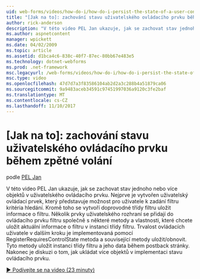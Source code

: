```yaml
---
uid: web-forms/videos/how-do-i/how-do-i-persist-the-state-of-a-user-control-during-a-postback
title: "[Jak na to]: zachování stavu uživatelského ovládacího prvku během zpětné volání | Microsoft Docs"
author: rick-anderson
description: "V této video PEL Jan ukazuje, jak se zachovat stav jednoho nebo více objektů v uživatelského ovládacího prvku. Nejprve je vytvořen uživatelský ovládací prvek, který představuje abilit..."
ms.author: aspnetcontent
manager: wpickett
ms.date: 04/02/2009
ms.topic: article
ms.assetid: d1bca4c6-838c-40f7-87ec-80bb67e483e5
ms.technology: dotnet-webforms
ms.prod: .net-framework
msc.legacyurl: /web-forms/videos/how-do-i/how-do-i-persist-the-state-of-a-user-control-during-a-postback
msc.type: video
ms.openlocfilehash: 47d7d7a3f83586104ab2d2a3c288b4a51879ca06
ms.sourcegitcommit: 9a9483aceb34591c97451997036a9120c3fe2baf
ms.translationtype: MT
ms.contentlocale: cs-CZ
ms.lasthandoff: 11/10/2017
---
```

<a name="how-do-i-persist-the-state-of-a-user-control-during-a-postback"></a>[Jak na to]: zachování stavu uživatelského ovládacího prvku během zpětné volání
====================
podle [PEL Jan](https://twitter.com/chrispels)

V této video PEL Jan ukazuje, jak se zachovat stav jednoho nebo více objektů v uživatelského ovládacího prvku. Nejprve je vytvořen uživatelský ovládací prvek, který představuje možnost pro uživatele k zadání filtru kritéria hledání. Kromě toho se vytvoří doprovodné třídy filtru uložit informace o filtru. Několik prvky uživatelského rozhraní se přidají do ovládacího prvku filtru společně s některé metody a vlastnosti, které chcete uložit aktuální informace o filtru v instanci třídy filtru. Trvalost ovládacích uživatele v dalším kroku je implementovaná pomocí RegisterRequiresControlState metoda a související metody uložit/obnovit. Tyto metody uložit instanci třídy filtru a jeho data během postback stránky. Nakonec je diskuzi o tom, jak ukládat více objektů v implementaci stavu ovládacího prvku.

[&#9654; Podívejte se na video (23 minuty)](https://channel9.msdn.com/Blogs/ASP-NET-Site-Videos/how-do-i-persist-the-state-of-a-user-control-during-a-postback)
